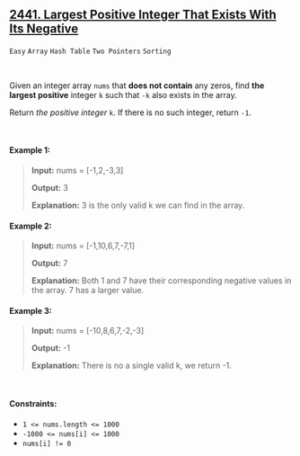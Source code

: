 ## [2441. Largest Positive Integer That Exists With Its Negative](https://leetcode.com/problems/largest-positive-integer-that-exists-with-its-negative)

<code>Easy</code> <code>Array</code> <code>Hash Table</code> <code>Two Pointers</code> <code>Sorting</code>

<br>

Given an integer array <code>nums</code> that __does not contain__ any zeros, find __the largest positive__ integer <code>k</code> such that <code>-k</code> also exists in the array.

Return *the positive integer* <code>k</code>. If there is no such integer, return <code>-1</code>.

<br>

#### Example 1:

> __Input:__ nums = [-1,2,-3,3]
> 
> __Output:__ 3
> 
> __Explanation:__ 3 is the only valid k we can find in the array.  

#### Example 2:

> __Input:__ nums = [-1,10,6,7,-7,1]
> 
> __Output:__ 7
> 
> __Explanation:__ Both 1 and 7 have their corresponding negative values in the array. 7 has a larger value.  

#### Example 3:

> __Input:__ nums = [-10,8,6,7,-2,-3]
> 
> __Output:__ -1
> 
> __Explanation:__ There is no a single valid k, we return -1.  

<br>

#### Constraints:

- <code>1 <= nums.length <= 1000</code>
- <code>-1000 <= nums[i] <= 1000</code>
- <code>nums[i] != 0</code>
